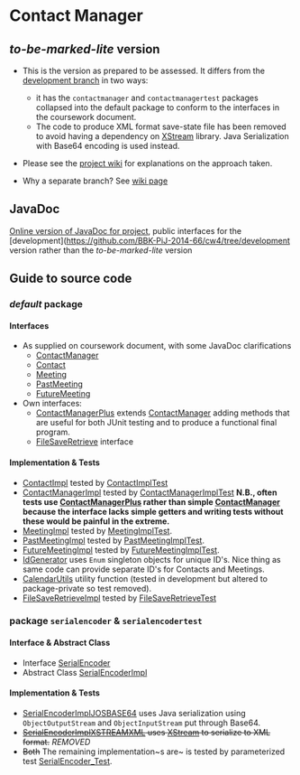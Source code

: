 # Contact Manager
## _to-be-marked-lite_ version

* This is the version as prepared to be assessed. It differs from the [development branch](https://github.com/BBK-PiJ-2014-66/cw4/tree/development) in two ways:
  * it has the `contactmanager` and `contactmanagertest` packages collapsed into the default package to conform to the interfaces in the coursework document.
  * The code to produce XML format save-state file has been removed to avoid having a dependency on [XStream](http://xstream.codehaus.org/) library. Java Serialization with Base64 encoding is used instead.

* Please see the [project wiki](https://github.com/BBK-PiJ-2014-66/cw4/wiki) for explanations on the approach taken.
* Why a separate branch? See [wiki page](https://github.com/BBK-PiJ-2014-66/cw4/wiki/Packages,-the-use-of-%60development%60-and-branching)

## JavaDoc

[Online version of JavaDoc for project](http://bbk-pij-2014-66.github.io/cw4/javadoc/), public interfaces for the [development](https://github.com/BBK-PiJ-2014-66/cw4/tree/development version rather than the _to-be-marked-lite_ version


## Guide to source code

### _default_ package

#### Interfaces
* As supplied on coursework document, with some JavaDoc clarifications
  * [ContactManager](src/ContactManager.java)
  * [Contact](src/Contact.java)
  * [Meeting](src/Meeting.java)
  * [PastMeeting](src/PastMeeting.java)
  * [FutureMeeting](src/FutureMeeting.java)
* Own interfaces:
  * [ContactManagerPlus](src/ContactManagerPlus.java) extends [ContactManager](src/ContactManager.java) 
     adding methods that are useful for both JUnit testing and to produce a functional final program.
  * [FileSaveRetrieve](src/FileSaveRetrieve.java) interface

#### Implementation & Tests
* [ContactImpl](src/ContactImpl.java) tested by  [ContactImplTest](src/ContactImplTest.java)
* [ContactManagerImpl](src/ContactManagerImpl.java) tested by  [ContactManagerImplTest](src/ContactManagerImplTest.java) 
**N.B., often tests use [ContactManagerPlus](src/ContactManagerPlus.java) rather than simple  [ContactManager](src/ContactManager.java) because the interface lacks simple getters and writing tests without these would be painful in the extreme.**
* [MeetingImpl](src/MeetingImpl.java) tested by [MeetingImplTest](src/MeetingImplTest.java).
* [PastMeetingImpl](src/PastMeetingImpl.java) tested by [PastMeetingImplTest](src/PastMeetingImplTest.java).
* [FutureMeetingImpl](src/FutureMeetingImpl.java) tested by [FutureMeetingImplTest](src/FutureMeetingImplTest.java).
* [IdGenerator](src/IdGenerator.java) uses `Enum` singleton objects for unique ID's. 
Nice thing as same code can provide separate ID's for Contacts and Meetings.
* [CalendarUtils](src/CalendarUtils.java) utility function (tested in development but altered to package-private so test removed). 
* [FileSaveRetrieveImpl](src/FileSaveRetrieveImpl.java) tested by [FileSaveRetrieveTest](src/FileSaveRetrieveTest.java)


### package `serialencoder` & `serialencodertest`

#### Interface & Abstract Class
* Interface [SerialEncoder](src/serialencoder/SerialEncoder.java) 
* Abstract Class [SerialEncoderImpl](src/serialencoder/SerialEncoderImpl.java)

#### Implementation & Tests
* [SerialEncoderImplJOSBASE64](src/serialencoder/SerialEncoderImplJOSBASE64.java) uses Java serialization using `ObjectOutputStream` and `ObjectInputStream` put through Base64.
* ~~[SerialEncoderImplXSTREAMXML](src/serialencoder/SerialEncoderImplXSTREAMXML.java) uses  [XStream](http://xstream.codehaus.org/) to serialize to XML format.~~ *REMOVED*
* ~~Both~~ The remaining implementation~s are~ is tested by parameterized test [SerialEncoder_Test](src/serialencodertest/SerialEncoder_Test.java).

